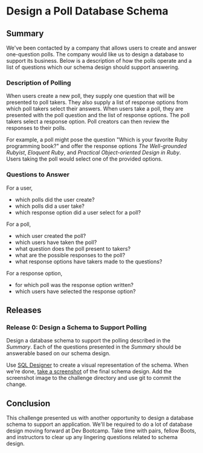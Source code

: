 # Design a Poll Database Schema

## Summary
We've been contacted by a company that allows users to create and answer one-question polls.  The company would like us to design a database to support its business.  Below is a description of how the polls operate and a list of questions which our schema design should support answering.


### Description of Polling
When users create a new poll, they supply one question that will be presented to poll takers.  They also supply a list of response options from which poll takers select their answers.  When users take a poll, they are presented with the poll question and the list of response options.  The poll takers select a response option.  Poll creators can then review the responses to their polls.

For example, a poll might pose the question "Which is your favorite Ruby programming book?" and offer the response options *The Well-grounded Rubyist*, *Eloquent Ruby*, and *Practical Object-oriented Design in Ruby*.  Users taking the poll would select one of the provided options.


### Questions to Answer
For a user,
- which polls did the user create?
- which polls did a user take?
- which response option did a user select for a poll?

For a poll,
- which user created the poll?
- which users have taken the poll?
- what question does the poll present to takers?
- what are the possible responses to the poll?
- what response options have takers made to the questions?

For a response option,
- for which poll was the response option written?
- which users have selected the response option?


## Releases
### Release 0: Design a Schema to Support Polling
Design a database schema to support the polling described in the *Summary*.  Each of the questions presented in the *Summary* should be answerable based on our schema design.

Use [SQL Designer][] to create a visual representation of the schema.  When we're done, [take a screenshot][mac screenshot instructions] of the final schema design.  Add the screenshot image to the challenge directory and use git to commit the change.


## Conclusion
This challenge presented us with another opportunity to design a database schema to support an application.  We'll be required to do a lot of database design moving forward at Dev Bootcamp.  Take time with pairs, fellow Boots, and instructors to clear up any lingering questions related to schema design.


[mac screenshot instructions]: https://support.apple.com/en-us/HT201361
[SQL Designer]: https://schemadesigner.devbootcamp.com/
